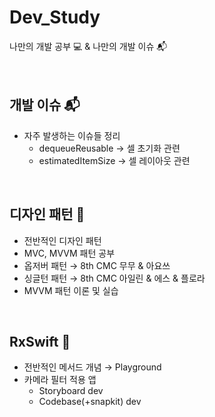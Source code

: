 # Dev_Study
나만의 개발 공부 💻 & 나만의 개발 이슈 📬
</br></br></br>

## 개발 이슈 📬
 * 자주 발생하는 이슈들 정리
    * dequeueReusable → 셀 초기화 관련
    * estimatedItemSize → 셀 레이아웃 관련
 
</br>

## 디자인 패턴 📝
 - 전반적인 디자인 패턴
 - MVC, MVVM 패턴 공부
 - 옵저버 패턴 → 8th CMC 무무 & 아요쓰
 - 싱글턴 패턴 → 8th CMC 아일린 & 에스 & 플로라
 - MVVM 패턴 이론 및 실습
 
 </br>
 
 ## RxSwift 🍎
  * 전반적인 메서드 개념 → Playground
  * 카메라 필터 적용 앱
    * Storyboard dev
    * Codebase(+snapkit) dev 
